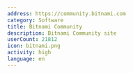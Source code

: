 ```yaml
---
address: https://community.bitnami.com
category: Software
title: Bitnami Community
description: Bitnami Community site
userCount: 21812
icon: bitnami.png
activity: high
language: en
---
```

